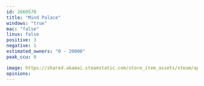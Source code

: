 ```yaml
---
id: 2660570
title: "Mind Palace"
windows: "true"
mac: "false"
linux: false
positive: 3
negative: 1
estimated_owners: "0 - 20000"
peak_ccu: 0

image: https://shared.akamai.steamstatic.com/store_item_assets/steam/apps/2660570/header.jpg?t=1721940536
opinions:
---
```

